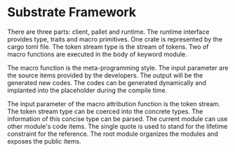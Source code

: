 # Substrate Framework

There are three parts: client, pallet and runtime. The runtime interface provides type, traits and macro primitives. One crate is represented by the cargo toml file. The token stream type is the stream of tokens. Two of macro functions are executed in the body of keyword module. 

The macro function is the meta-programming style. The input parameter are the source items provided by the developers. The output will be the generated new codes. The codes can be generated dynamically and implanted into the placeholder during the compile time.

The input parameter of the macro attribution function is the token stream. The token stream type can be coerced into the concrete types. The information of this concise type can be parsed. The current module can use other module's code items. The single quote is used to stand for the lifetime constraint for the reference. The root module organizes the modules and exposes the public items. 



